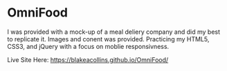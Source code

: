 # OmniFood

I was provided with a mock-up of a meal deliery company and did my best to replicate it. Images and conent was provided. Practicing my HTML5, CSS3, and jQuery with a focus on moblie responsivness.  


Live Site Here: https://blakeacollins.github.io/OmniFood/
